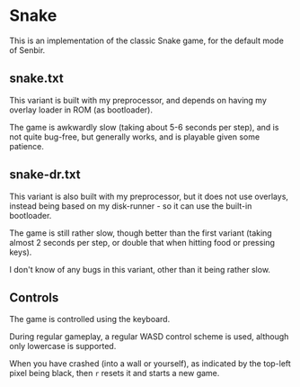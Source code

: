 Snake
=====

This is an implementation of the classic Snake game, for the default mode of
Senbir.

## snake.txt

This variant is built with my preprocessor, and depends on having my overlay
loader in ROM (as bootloader).

The game is awkwardly slow (taking about 5-6 seconds per step), and is not
quite bug-free, but generally works, and is playable given some patience.

## snake-dr.txt

This variant is also built with my preprocessor, but it does not use overlays,
instead being based on my disk-runner - so it can use the built-in bootloader.

The game is still rather slow, though better than the first variant (taking
almost 2 seconds per step, or double that when hitting food or pressing keys).

I don't know of any bugs in this variant, other than it being rather slow.

## Controls

The game is controlled using the keyboard.

During regular gameplay, a regular WASD control scheme is used, although only
lowercase is supported.

When you have crashed (into a wall or yourself), as indicated by the top-left
pixel being black, then `r` resets it and starts a new game.

